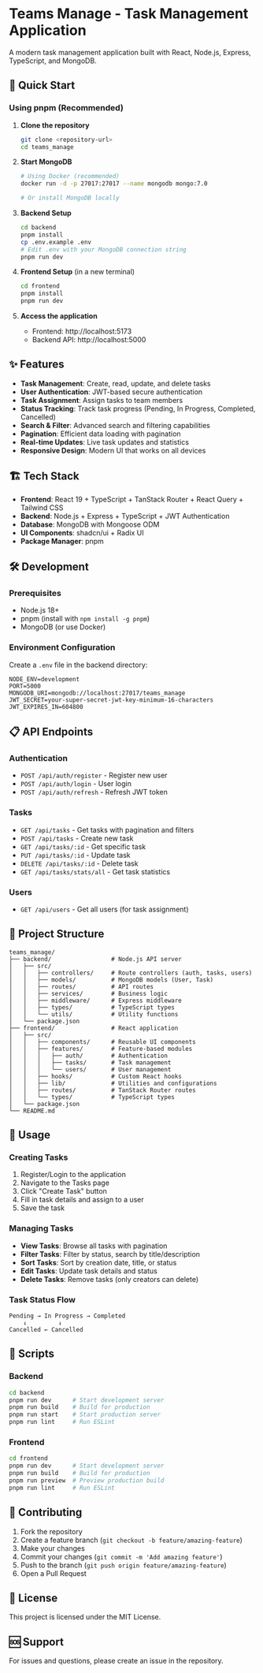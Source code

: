 # Teams Manage - Task Management Application

A modern task management application built with React, Node.js, Express, TypeScript, and MongoDB.

## 🚀 Quick Start

### Using pnpm (Recommended)

1. **Clone the repository**

   ```bash
   git clone <repository-url>
   cd teams_manage
   ```

2. **Start MongoDB**

   ```bash
   # Using Docker (recommended)
   docker run -d -p 27017:27017 --name mongodb mongo:7.0

   # Or install MongoDB locally
   ```

3. **Backend Setup**

   ```bash
   cd backend
   pnpm install
   cp .env.example .env
   # Edit .env with your MongoDB connection string
   pnpm run dev
   ```

4. **Frontend Setup** (in a new terminal)

   ```bash
   cd frontend
   pnpm install
   pnpm run dev
   ```

5. **Access the application**
   - Frontend: http://localhost:5173
   - Backend API: http://localhost:5000

## ✨ Features

- **Task Management**: Create, read, update, and delete tasks
- **User Authentication**: JWT-based secure authentication
- **Task Assignment**: Assign tasks to team members
- **Status Tracking**: Track task progress (Pending, In Progress, Completed, Cancelled)
- **Search & Filter**: Advanced search and filtering capabilities
- **Pagination**: Efficient data loading with pagination
- **Real-time Updates**: Live task updates and statistics
- **Responsive Design**: Modern UI that works on all devices

## 🏗️ Tech Stack

- **Frontend**: React 19 + TypeScript + TanStack Router + React Query + Tailwind CSS
- **Backend**: Node.js + Express + TypeScript + JWT Authentication
- **Database**: MongoDB with Mongoose ODM
- **UI Components**: shadcn/ui + Radix UI
- **Package Manager**: pnpm

## 🛠️ Development

### Prerequisites

- Node.js 18+
- pnpm (install with `npm install -g pnpm`)
- MongoDB (or use Docker)

### Environment Configuration

Create a `.env` file in the backend directory:

```env
NODE_ENV=development
PORT=5000
MONGODB_URI=mongodb://localhost:27017/teams_manage
JWT_SECRET=your-super-secret-jwt-key-minimum-16-characters
JWT_EXPIRES_IN=604800
```

## 📋 API Endpoints

### Authentication

- `POST /api/auth/register` - Register new user
- `POST /api/auth/login` - User login
- `POST /api/auth/refresh` - Refresh JWT token

### Tasks

- `GET /api/tasks` - Get tasks with pagination and filters
- `POST /api/tasks` - Create new task
- `GET /api/tasks/:id` - Get specific task
- `PUT /api/tasks/:id` - Update task
- `DELETE /api/tasks/:id` - Delete task
- `GET /api/tasks/stats/all` - Get task statistics

### Users

- `GET /api/users` - Get all users (for task assignment)

## 📁 Project Structure

```
teams_manage/
├── backend/                 # Node.js API server
│   ├── src/
│   │   ├── controllers/     # Route controllers (auth, tasks, users)
│   │   ├── models/          # MongoDB models (User, Task)
│   │   ├── routes/          # API routes
│   │   ├── services/        # Business logic
│   │   ├── middleware/      # Express middleware
│   │   ├── types/           # TypeScript types
│   │   └── utils/           # Utility functions
│   └── package.json
├── frontend/                # React application
│   ├── src/
│   │   ├── components/      # Reusable UI components
│   │   ├── features/        # Feature-based modules
│   │   │   ├── auth/        # Authentication
│   │   │   ├── tasks/       # Task management
│   │   │   └── users/       # User management
│   │   ├── hooks/           # Custom React hooks
│   │   ├── lib/             # Utilities and configurations
│   │   ├── routes/          # TanStack Router routes
│   │   └── types/           # TypeScript types
│   └── package.json
└── README.md
```

## 🎯 Usage

### Creating Tasks

1. Register/Login to the application
2. Navigate to the Tasks page
3. Click "Create Task" button
4. Fill in task details and assign to a user
5. Save the task

### Managing Tasks

- **View Tasks**: Browse all tasks with pagination
- **Filter Tasks**: Filter by status, search by title/description
- **Sort Tasks**: Sort by creation date, title, or status
- **Edit Tasks**: Update task details and status
- **Delete Tasks**: Remove tasks (only creators can delete)

### Task Status Flow

```
Pending → In Progress → Completed
    ↓         ↓
Cancelled ← Cancelled
```

## 🚀 Scripts

### Backend

```bash
cd backend
pnpm run dev      # Start development server
pnpm run build    # Build for production
pnpm run start    # Start production server
pnpm run lint     # Run ESLint
```

### Frontend

```bash
cd frontend
pnpm run dev      # Start development server
pnpm run build    # Build for production
pnpm run preview  # Preview production build
pnpm run lint     # Run ESLint
```

## 🤝 Contributing

1. Fork the repository
2. Create a feature branch (`git checkout -b feature/amazing-feature`)
3. Make your changes
4. Commit your changes (`git commit -m 'Add amazing feature'`)
5. Push to the branch (`git push origin feature/amazing-feature`)
6. Open a Pull Request

## 📄 License

This project is licensed under the MIT License.

## 🆘 Support

For issues and questions, please create an issue in the repository.
